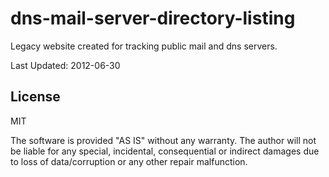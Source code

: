 # dns-mail-server-directory-listing
Legacy website created for tracking public mail and dns servers.

Last Updated: 2012-06-30

## License
MIT

The software is provided "AS IS" without any warranty. The author will not be liable for any special, incidental, consequential or indirect damages due to loss of data/corruption or any other repair malfunction.
